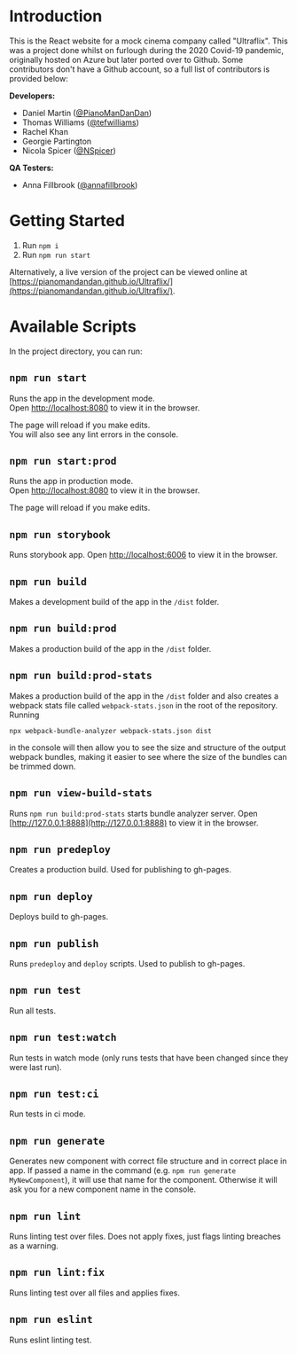 # Introduction 
This is the React website for a mock cinema company called "Ultraflix". This was a project done whilst on furlough during the 2020 Covid-19 pandemic, originally hosted on Azure but later ported over to Github. Some contributors don't have a Github account, so a full list of contributors is provided below:

**Developers:**
* Daniel Martin ([@PianoManDanDan](https://github.com/PianoManDanDan/))
* Thomas Williams ([@tefwilliams](https://github.com/tefwilliams/))
* Rachel Khan
* Georgie Partington
* Nicola Spicer ([@NSpicer](https://github.com/NSpicer/))

**QA Testers:**
* Anna Fillbrook ([@annafillbrook](https://github.com/annafillbrook/))

# Getting Started
1. Run `npm i`
2. Run `npm run start`

Alternatively, a live version of the project can be viewed online at [https://pianomandandan.github.io/Ultraflix/](https://pianomandandan.github.io/Ultraflix/).

# Available Scripts

In the project directory, you can run:

## `npm run start`

Runs the app in the development mode.<br />
Open [http://localhost:8080](http://localhost:8080) to view it in the browser.

The page will reload if you make edits.<br />
You will also see any lint errors in the console.

## `npm run start:prod`

Runs the app in production mode.<br/>
Open [http://localhost:8080](http://localhost:8080) to view it in the browser.

The page will reload if you make edits.<br />

## `npm run storybook`

Runs storybook app.
Open [http://localhost:6006](http://localhost:6006) to view it in the browser.

## `npm run build`

Makes a development build of the app in the `/dist` folder.

## `npm run build:prod`

Makes a production build of the app in the `/dist` folder.

## `npm run build:prod-stats`

Makes a production build of the app in the `/dist` folder and also creates a webpack stats file called `webpack-stats.json` in the root of the repository. Running

```npx webpack-bundle-analyzer webpack-stats.json dist```

in the console will then allow you to see the size and structure of the output webpack bundles, making it easier to see where the size of the bundles can be trimmed down.

## `npm run view-build-stats`

Runs `npm run build:prod-stats` starts bundle analyzer server.
Open [http://127.0.0.1:8888](http://127.0.0.1:8888) to view it in the browser.


## `npm run predeploy`

Creates a production build. Used for publishing to gh-pages.

## `npm run deploy`

Deploys build to gh-pages.

## `npm run publish`

Runs `predeploy` and `deploy` scripts. Used to publish to gh-pages.


## `npm run test`

Run all tests.

## `npm run test:watch`

Run tests in watch mode (only runs tests that have been changed since they were last run).

## `npm run test:ci`

Run tests in ci mode.

## `npm run generate`

Generates new component with correct file structure and in correct place in app. If passed a name in the command (e.g. `npm run generate MyNewComponent`), it will use that name for the component. Otherwise it will ask you for a new component name in the console.

## `npm run lint`

Runs linting test over files. Does not apply fixes, just flags linting breaches as a warning.

## `npm run lint:fix`

Runs linting test over all files and applies fixes.

## `npm run eslint`

Runs eslint linting test.
